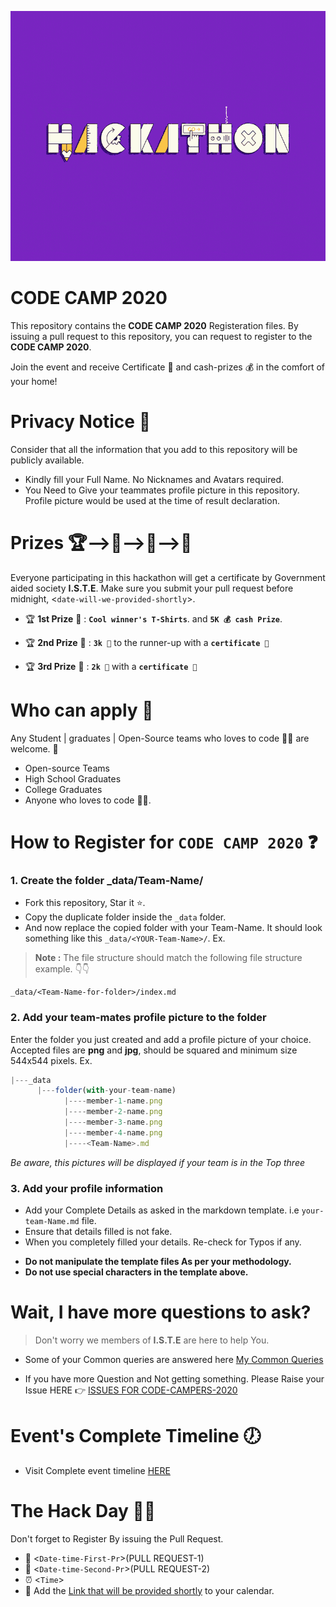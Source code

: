 <p align="center">
    <img src="./assets/hackathon.gif" width="1080" height="400"/>
</p>

# **CODE CAMP 2020** 

This repository contains the **CODE CAMP 2020** Registeration files. By issuing a pull request to this repository, you can request to register to the **CODE CAMP 2020**.

Join the event and receive Certificate 📜 and cash-prizes 💰 in the comfort of your home!


# **Privacy Notice** 👀

Consider that all the information that you add to this repository will be publicly available.

- Kindly fill your Full Name. No Nicknames and Avatars required.
- You Need to Give your teammates profile picture in this repository. Profile picture would be used at the time of result declaration.


# **Prizes** 🏆-->👕-->📜-->💸

Everyone participating in this hackathon will get a certificate by Government aided society **I.S.T.E**. Make sure you submit your pull request before midnight, <`date-will-we-provided-shortly`>.

- 🏆 **1st Prize** 🥇 : **`Cool winner's T-Shirts`**. and **`5K 💰 cash Prize`**. 

- 🏆 **2nd Prize** 🥈 : **`3k 💸`**  to the runner-up with a **`certificate 📜`**
- 🏆 **3rd Prize** 🥉 : **`2k 💸`** with a **`certificate 📜`**

# **Who can apply** 📝

Any Student | graduates | Open-Source teams who loves to code 👨‍💻 are welcome. 🙏

- Open-source Teams
- High School Graduates
- College Graduates
- Anyone who loves to code 👨‍💻.

# How to Register for **`CODE CAMP 2020`** ❓ 

<!-- Replace `<Your-Team-Name>` with your GitHub username in this guide. -->

### 1. Create the folder _data/Team-Name/ 

- Fork this repository, Star it ⭐.
- Copy the duplicate folder inside the `_data` folder.
- And now replace the copied folder with your Team-Name. It should look something like this `_data/<YOUR-Team-Name>/`. Ex.

> **Note :** The file structure should match the following file structure example. 👇👇 

```
_data/<Team-Name-for-folder>/index.md
```

### 2. Add your team-mates profile picture to the folder

Enter the folder you just created and add a profile picture of your choice. Accepted files are **png** and **jpg**, should be squared and minimum size 544x544 pixels. Ex.


```javascript
|---_data
      |---folder(with-your-team-name)
            |----member-1-name.png
            |----member-2-name.png
            |----member-3-name.png
            |----member-4-name.png
            |----<Team-Name>.md
```

_Be aware, this pictures will be displayed if your team is in the Top three_

### 3. Add your profile information

- Add your Complete Details as asked in the markdown template. i.e `your-team-Name.md` file.
- Ensure that details filled is not fake.
- When you completely filled your details. Re-check for Typos if any.

* **Do not manipulate the template files As per your methodology.** 
* **Do not use special characters in the template above.**

# Wait, I have more questions to ask?

  > Don't worry we members of **I.S.T.E** are here to help You.

- Some of your Common queries are answered here [My Common Queries](https://github.com/ISTESRMNCR)

- If you have more Question and Not getting something. Please Raise your Issue HERE 👉 [ISSUES FOR CODE-CAMPERS-2020](https://github.com/ISTESRMNCR/)

# **Event's Complete Timeline** 🕖

- Visit Complete event timeline [HERE](Time-Line-Link-Goes-Here)

# The Hack Day 👨‍💻

Don't forget to Register By issuing the Pull Request. 

- 📆 <`Date-time-First-Pr`>(PULL REQUEST-1)
- 📆 <`Date-time-Second-Pr`>(PULL REQUEST-2)
- ⏰ <`Time`>
- 📎 Add the [Link that will be provided shortly](Google-Calend_link) to your calendar.
